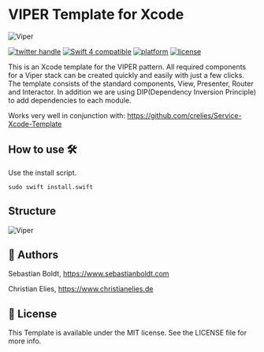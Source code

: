 # VIPER Template for Xcode
![Viper](https://github.com/SebastianBoldt/Viper-Xcode-Template/blob/89a2783e891090127c8a06840aab4b0c57829fdc/banner.png?raw=true)

<a href="http://twitter.com/sebastianboldt"><img src="https://img.shields.io/badge/twitter-@sebastianboldt-blue.svg?longCache=true&style=flat-square" alt="twitter handle" /></a>
<a href="https://developer.apple.com/swift"><img src="https://img.shields.io/badge/swift4-compatible-orange.svg?longCache=true&style=flat-square" alt="Swift 4 compatible" /></a>
<a href="https://www.apple.com/de/ios/ios-11/"><img src="https://img.shields.io/badge/platform-iOS-lightgray.svg?longCache=true&style=flat-square" alt="platform" /></a>
<a href="https://en.wikipedia.org/wiki/MIT_License"><img src="https://img.shields.io/badge/license-MIT-lightgray.svg?longCache=true&style=flat-square" alt="license" /></a>

This is an Xcode template for the VIPER pattern. All required components for a Viper stack can be created quickly and easily with just a few clicks. The template consists of the standard components, View, Presenter, Router and Interactor. In addition we are using DIP(Dependency Inversion Principle) to add dependencies to each module.

Works very well in conjunction with: https://github.com/crelies/Service-Xcode-Template
## How to use 🛠

Use the install script.

```sudo swift install.swift```

## Structure
![Viper](https://github.com/crelies/Viper-Xcode-Template/blob/master/viper.png)

## 🤖 Authors

Sebastian Boldt, https://www.sebastianboldt.com

Christian Elies, https://www.christianelies.de

## 📄 License

This Template is available under the MIT license. See the LICENSE file for more info.

